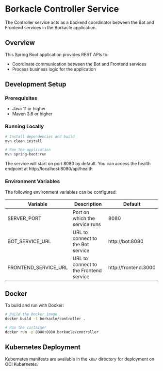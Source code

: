 # Borkacle Controller Service

The Controller service acts as a backend coordinator between the Bot and Frontend services in the Borkacle application.

## Overview

This Spring Boot application provides REST APIs to:
- Coordinate communication between the Bot and Frontend services
- Process business logic for the application

## Development Setup

### Prerequisites
- Java 11 or higher
- Maven 3.6 or higher

### Running Locally

```bash
# Install dependencies and build
mvn clean install

# Run the application
mvn spring-boot:run
```

The service will start on port 8080 by default. You can access the health endpoint at http://localhost:8080/api/health

### Environment Variables

The following environment variables can be configured:

| Variable | Description | Default |
|----------|-------------|---------|
| SERVER_PORT | Port on which the service runs | 8080 |
| BOT_SERVICE_URL | URL to connect to the Bot service | http://bot:8080 |
| FRONTEND_SERVICE_URL | URL to connect to the Frontend service | http://frontend:3000 |

## Docker

To build and run with Docker:

```bash
# Build the Docker image
docker build -t borkacle/controller .

# Run the container
docker run -p 8080:8080 borkacle/controller
```

## Kubernetes Deployment

Kubernetes manifests are available in the `k8s/` directory for deployment on OCI Kubernetes. 
